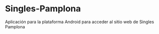 # Singles-Pamplona
Aplicación para la plataforma Android para acceder al sitio web de Singles Pamplona
